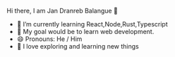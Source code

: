 Hi there, I am Jan Dranreb Balangue 👋
- 🌱 I’m currently learning React,Node,Rust,Typescript
- 🌿 My goal would be to learn web development.
- 😄 Pronouns:  He / Him
- 🌱 I love exploring and learning new things


<!---
shadowprend/shadowprend is a ✨ special ✨ repository because its `README.md` (this file) appears on your GitHub profile.
You can click the Preview link to take a look at your changes.
--->
